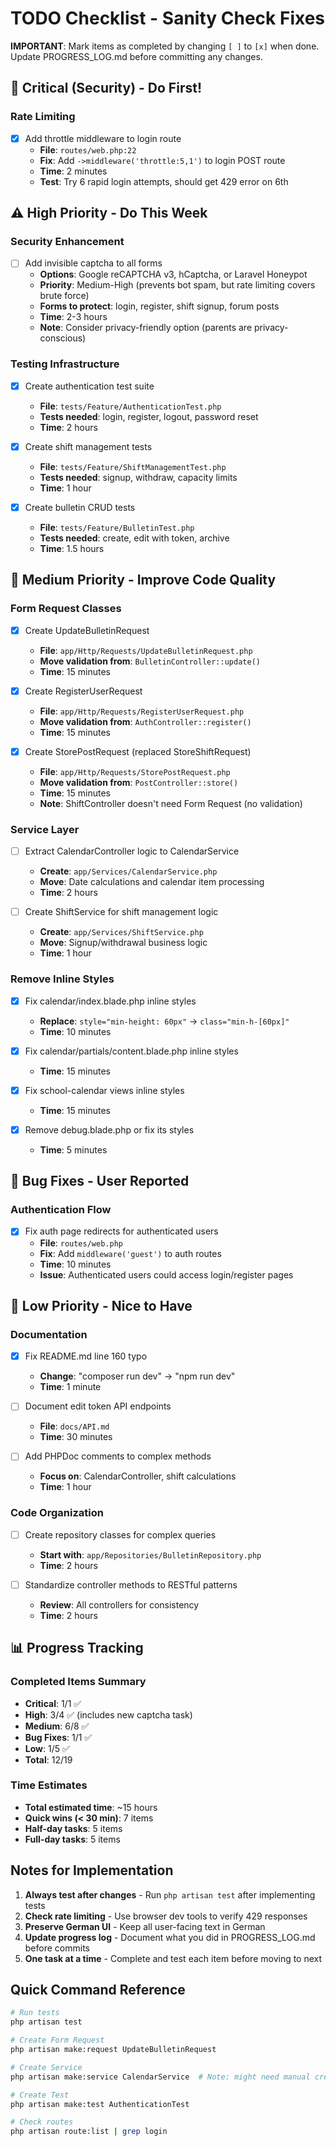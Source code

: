 # TODO Checklist - Sanity Check Fixes

**IMPORTANT**: Mark items as completed by changing `[ ]` to `[x]` when done. Update PROGRESS_LOG.md before committing any changes.

## 🚨 Critical (Security) - Do First!

### Rate Limiting
- [x] Add throttle middleware to login route
  - **File**: `routes/web.php:22`
  - **Fix**: Add `->middleware('throttle:5,1')` to login POST route
  - **Time**: 2 minutes
  - **Test**: Try 6 rapid login attempts, should get 429 error on 6th

## ⚠️ High Priority - Do This Week

### Security Enhancement
- [ ] Add invisible captcha to all forms
  - **Options**: Google reCAPTCHA v3, hCaptcha, or Laravel Honeypot
  - **Priority**: Medium-High (prevents bot spam, but rate limiting covers brute force)
  - **Forms to protect**: login, register, shift signup, forum posts
  - **Time**: 2-3 hours
  - **Note**: Consider privacy-friendly option (parents are privacy-conscious)

### Testing Infrastructure
- [x] Create authentication test suite
  - **File**: `tests/Feature/AuthenticationTest.php`
  - **Tests needed**: login, register, logout, password reset
  - **Time**: 2 hours

- [x] Create shift management tests
  - **File**: `tests/Feature/ShiftManagementTest.php`
  - **Tests needed**: signup, withdraw, capacity limits
  - **Time**: 1 hour

- [x] Create bulletin CRUD tests
  - **File**: `tests/Feature/BulletinTest.php`
  - **Tests needed**: create, edit with token, archive
  - **Time**: 1.5 hours

## 📝 Medium Priority - Improve Code Quality

### Form Request Classes
- [x] Create UpdateBulletinRequest
  - **File**: `app/Http/Requests/UpdateBulletinRequest.php`
  - **Move validation from**: `BulletinController::update()`
  - **Time**: 15 minutes

- [x] Create RegisterUserRequest
  - **File**: `app/Http/Requests/RegisterUserRequest.php`
  - **Move validation from**: `AuthController::register()`
  - **Time**: 15 minutes

- [x] Create StorePostRequest (replaced StoreShiftRequest)
  - **File**: `app/Http/Requests/StorePostRequest.php`
  - **Move validation from**: `PostController::store()`
  - **Time**: 15 minutes
  - **Note**: ShiftController doesn't need Form Request (no validation)

### Service Layer
- [ ] Extract CalendarController logic to CalendarService
  - **Create**: `app/Services/CalendarService.php`
  - **Move**: Date calculations and calendar item processing
  - **Time**: 2 hours

- [ ] Create ShiftService for shift management logic
  - **Create**: `app/Services/ShiftService.php`
  - **Move**: Signup/withdrawal business logic
  - **Time**: 1 hour

### Remove Inline Styles
- [x] Fix calendar/index.blade.php inline styles
  - **Replace**: `style="min-height: 60px"` → `class="min-h-[60px]"`
  - **Time**: 10 minutes

- [x] Fix calendar/partials/content.blade.php inline styles
  - **Time**: 15 minutes

- [x] Fix school-calendar views inline styles
  - **Time**: 15 minutes

- [x] Remove debug.blade.php or fix its styles
  - **Time**: 5 minutes

## 🐛 Bug Fixes - User Reported

### Authentication Flow
- [x] Fix auth page redirects for authenticated users
  - **File**: `routes/web.php`
  - **Fix**: Add `middleware('guest')` to auth routes
  - **Time**: 10 minutes
  - **Issue**: Authenticated users could access login/register pages

## 🔧 Low Priority - Nice to Have

### Documentation
- [x] Fix README.md line 160 typo
  - **Change**: "composer run dev" → "npm run dev"
  - **Time**: 1 minute

- [ ] Document edit token API endpoints
  - **File**: `docs/API.md`
  - **Time**: 30 minutes

- [ ] Add PHPDoc comments to complex methods
  - **Focus on**: CalendarController, shift calculations
  - **Time**: 1 hour

### Code Organization
- [ ] Create repository classes for complex queries
  - **Start with**: `app/Repositories/BulletinRepository.php`
  - **Time**: 2 hours

- [ ] Standardize controller methods to RESTful patterns
  - **Review**: All controllers for consistency
  - **Time**: 2 hours

## 📊 Progress Tracking

### Completed Items Summary
- **Critical**: 1/1 ✅
- **High**: 3/4 ✅ (includes new captcha task)
- **Medium**: 6/8 ✅
- **Bug Fixes**: 1/1 ✅
- **Low**: 1/5 ✅
- **Total**: 12/19

### Time Estimates
- **Total estimated time**: ~15 hours
- **Quick wins (< 30 min)**: 7 items
- **Half-day tasks**: 5 items
- **Full-day tasks**: 5 items

## Notes for Implementation

1. **Always test after changes** - Run `php artisan test` after implementing tests
2. **Check rate limiting** - Use browser dev tools to verify 429 responses
3. **Preserve German UI** - Keep all user-facing text in German
4. **Update progress log** - Document what you did in PROGRESS_LOG.md before commits
5. **One task at a time** - Complete and test each item before moving to next

## Quick Command Reference

```bash
# Run tests
php artisan test

# Create Form Request
php artisan make:request UpdateBulletinRequest

# Create Service
php artisan make:service CalendarService  # Note: might need manual creation

# Create Test
php artisan make:test AuthenticationTest

# Check routes
php artisan route:list | grep login
```